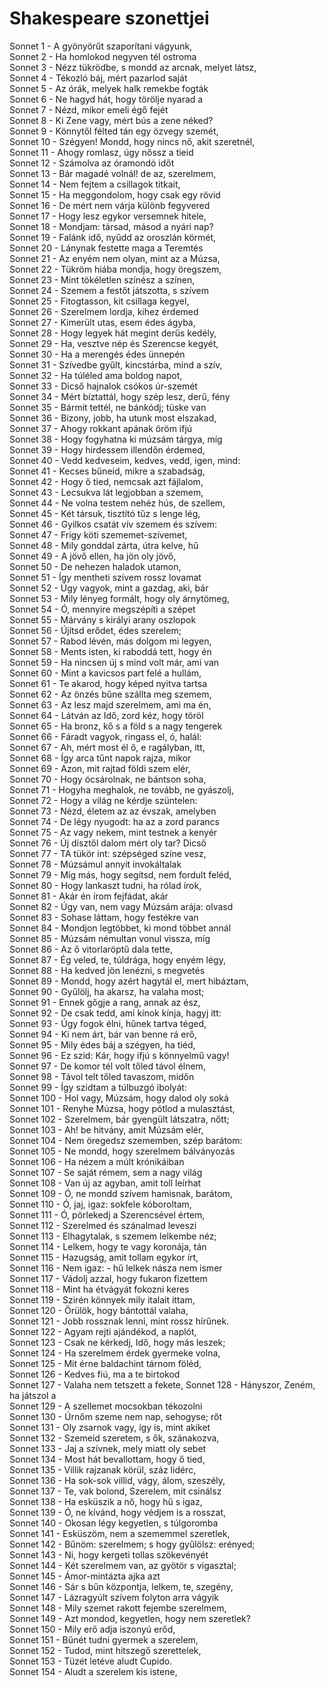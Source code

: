 <!-- ======================================================================
--- Search engine
title:          Shakespeare szonettjei
keywords:       szonettek
description:    William Shakespeare szonettjei.
--- Menu system
order:          60
text:           Szonettek
hidden:         false
umbel:          false
--- Page properties
id:             /sonnets
document:       
layout:         
---$-left:         
======================================================================= -->

# Shakespeare szonettjei

Sonnet 1	-	A gyönyörűt szaporítani vágyunk,  
Sonnet 2	-	Ha homlokod negyven tél ostroma  
Sonnet 3	-	Nézz tükrödbe, s mondd az arcnak, melyet látsz,  
Sonnet 4	-	Tékozló báj, mért pazarlod saját  
Sonnet 5	-	Az órák, melyek halk remekbe fogták  
Sonnet 6	-	Ne hagyd hát, hogy törölje nyarad a  
Sonnet 7	-	Nézd, mikor emeli égő fejét  
Sonnet 8	-	Ki Zene vagy, mért bús a zene néked?  
Sonnet 9	-	Könnytől félted tán egy özvegy szemét,  
Sonnet 10	-	Szégyen! Mondd, hogy nincs nő, akit szeretnél,  
Sonnet 11	-	Ahogy romlasz, úgy nőssz a tieid  
Sonnet 12	-	Számolva az óramondó időt  
Sonnet 13	-	Bár magadé volnál! de az, szerelmem,  
Sonnet 14	-	Nem fejtem a csillagok titkait,  
Sonnet 15	-	Ha meggondolom, hogy csak egy rövid  
Sonnet 16	-	De mért nem várja különb fegyvered  
Sonnet 17	-	Hogy lesz egykor versemnek hitele,  
Sonnet 18	-	Mondjam: társad, másod a nyári nap?  
Sonnet 19	-	Falánk idő, nyűdd az oroszlán körmét,  
Sonnet 20	-	Lánynak festette maga a Teremtés  
Sonnet 21	-	Az enyém nem olyan, mint az a Múzsa,  
Sonnet 22	-	Tükröm hiába mondja, hogy öregszem,  
Sonnet 23	-	Mint tökéletlen színész a színen,  
Sonnet 24	-	Szemem a festőt játszotta, s szívem  
Sonnet 25	-	Fitogtasson, kit csillaga kegyel,  
Sonnet 26	-	Szerelmem lordja, kihez érdemed  
Sonnet 27	-	Kimerült utas, esem édes ágyba,  
Sonnet 28	-	Hogy legyek hát megint derűs kedély,  
Sonnet 29	-	Ha, vesztve nép és Szerencse kegyét,  
Sonnet 30	-	Ha a merengés édes ünnepén  
Sonnet 31	-	Szívedbe gyűlt, kincstárba, mind a szív,  
Sonnet 32	-	Ha túléled ama boldog napot,  
Sonnet 33	-	Dicső hajnalok csókos úr-szemét  
Sonnet 34	-	Mért bíztattál, hogy szép lesz, derű, fény  
Sonnet 35	-	Bármit tettél, ne bánkódj; tüske van  
Sonnet 36	-	Bizony, jobb, ha utunk most elszakad,  
Sonnet 37	-	Ahogy rokkant apának öröm ifjú  
Sonnet 38	-	Hogy fogyhatna ki múzsám tárgya, míg  
Sonnet 39	-	Hogy hirdessem illendőn érdemed,  
Sonnet 40	-	Vedd kedveseim, kedves, vedd, igen, mind:  
Sonnet 41	-	Kecses bűneid, mikre a szabadság,  
Sonnet 42	-	Hogy ő tied, nemcsak azt fájlalom,  
Sonnet 43	-	Lecsukva lát legjobban a szemem,  
Sonnet 44	-	Ne volna testem nehéz hús, de szellem,  
Sonnet 45	-	Két társuk, tisztító tűz s lenge lég,  
Sonnet 46	-	Gyilkos csatát vív szemem és szívem:  
Sonnet 47	-	Frigy köti szememet-szívemet,  
Sonnet 48	-	Mily gonddal zárta, útra kelve, hű  
Sonnet 49	-	A jövő ellen, ha jön oly jövő,  
Sonnet 50	-	De nehezen haladok utamon,  
Sonnet 51	-	Így mentheti szívem rossz lovamat  
Sonnet 52	-	Úgy vagyok, mint a gazdag, aki, bár  
Sonnet 53	-	Mily lényeg formált, hogy oly árnytömeg,  
Sonnet 54	-	Ó, mennyire megszépíti a szépet  
Sonnet 55	-	Márvány s királyi arany oszlopok  
Sonnet 56	-	Újítsd erődet, édes szerelem;  
Sonnet 57	-	Rabod lévén, más dolgom mi legyen,  
Sonnet 58	-	Ments isten, ki raboddá tett, hogy én  
Sonnet 59	-	Ha nincsen új s mind volt már, ami van  
Sonnet 60	-	Mint a kavicsos part felé a hullám,  
Sonnet 61	-	Te akarod, hogy képed nyitva tartsa  
Sonnet 62	-	Az önzés bűne szállta meg szemem,  
Sonnet 63	-	Az lesz majd szerelmem, ami ma én,  
Sonnet 64	-	Látván az Idő, zord kéz, hogy töröl  
Sonnet 65	-	Ha bronz, kő s a föld s a nagy tengerek  
Sonnet 66	-	Fáradt vagyok, ringass el, ó, halál:  
Sonnet 67	-	Ah, mért most él ő, e ragályban, itt,  
Sonnet 68	-	Így arca tűnt napok rajza, mikor  
Sonnet 69	-	Azon, mit rajtad földi szem elér,  
Sonnet 70	-	Hogy ócsárolnak, ne bántson soha,  
Sonnet 71	-	Hogyha meghalok, ne tovább, ne gyászolj,  
Sonnet 72	-	Hogy a világ ne kérdje szüntelen:  
Sonnet 73	-	Nézd, életem az az évszak, amelyben  
Sonnet 74	-	De légy nyugodt: ha az a zord parancs  
Sonnet 75	-	Az vagy nekem, mint testnek a kenyér  
Sonnet 76	-	Új dísztől dalom mért oly tar? Dicső  
Sonnet 77	-	TA tükör int: szépséged színe vesz,  
Sonnet 78	-	Múzsámul annyit invokáltalak  
Sonnet 79	-	Míg más, hogy segítsd, nem fordult feléd,  
Sonnet 80	-	Hogy lankaszt tudni, ha rólad írok,  
Sonnet 81	-	Akár én írom fejfádat, akár  
Sonnet 82	-	Úgy van, nem vagy Múzsám arája: olvasd  
Sonnet 83	-	Sohase láttam, hogy festékre van  
Sonnet 84	-	Mondjon legtöbbet, ki mond többet annál  
Sonnet 85	-	Múzsám némultan vonul vissza, míg  
Sonnet 86	-	Az ő vitorlaröptű dala tette,  
Sonnet 87	-	Ég veled, te, túldrága, hogy enyém légy,  
Sonnet 88	-	Ha kedved jön lenézni, s megvetés  
Sonnet 89	-	Mondd, hogy azért hagytál el, mert hibáztam,  
Sonnet 90	-	Gyűlölj, ha akarsz, ha valaha most;  
Sonnet 91	-	Ennek gőgje a rang, annak az ész,  
Sonnet 92	-	De csak tedd, ami kínok kínja, hagyj itt:  
Sonnet 93	-	Úgy fogok élni, hűnek tartva téged,  
Sonnet 94	-	Ki nem árt, bár van benne rá erő,  
Sonnet 95	-	Mily édes báj a szégyen, ha tiéd,  
Sonnet 96	-	Ez szid: Kár, hogy ifjú s könnyelmű vagy!  
Sonnet 97	-	De komor tél volt tőled távol élnem,  
Sonnet 98	-	Távol telt tőled tavaszom, midőn  
Sonnet 99	-	Így szidtam a túlbuzgó ibolyát:  
Sonnet 100	-	Hol vagy, Múzsám, hogy dalod oly soká  
Sonnet 101	-	Renyhe Múzsa, hogy pótlod a mulasztást,  
Sonnet 102	-	Szerelmem, bár gyengült látszatra, nőtt;  
Sonnet 103	-	Ah! be hitvány, amit Múzsám elér,  
Sonnet 104	-	Nem öregedsz szememben, szép barátom:  
Sonnet 105	-	Ne mondd, hogy szerelmem bálványozás  
Sonnet 106	-	Ha nézem a múlt krónikáiban  
Sonnet 107	-	Se saját rémem, sem a nagy világ  
Sonnet 108	-	Van új az agyban, amit toll leírhat  
Sonnet 109	-	Ó, ne mondd szívem hamisnak, barátom,  
Sonnet 110	-	Ó, jaj, igaz: sokfele kóboroltam,  
Sonnet 111	-	Ó, pörlekedj a Szerencsével értem,  
Sonnet 112	-	Szerelmed és szánalmad leveszi  
Sonnet 113	-	Elhagytalak, s szemem lelkembe néz;  
Sonnet 114	-	Lelkem, hogy te vagy koronája, tán  
Sonnet 115	-	Hazugság, amit tollam egykor írt,  
Sonnet 116	-	Nem igaz: - hű lelkek násza nem ismer  
Sonnet 117	-	Vádolj azzal, hogy fukaron fizettem  
Sonnet 118	-	Mint ha étvágyát fokozni keres  
Sonnet 119	-	Szirén könnyek mily italait ittam,  
Sonnet 120	-	Örülök, hogy bántottál valaha,  
Sonnet 121	-	Jobb rossznak lenni, mint rossz hírűnek.  
Sonnet 122	-	Agyam rejti ajándékod, a naplót,  
Sonnet 123	-	Csak ne kérkedj, Idő, hogy más leszek;  
Sonnet 124	-	Ha szerelmem érdek gyermeke volna,  
Sonnet 125	-	Mit érne baldachint tárnom föléd,  
Sonnet 126	-	Kedves fiú, ma a te birtokod  
Sonnet 127	-	Valaha nem tetszett a fekete, 
Sonnet 128	-	Hányszor, Zeném, ha játszol a  
Sonnet 129	-	A szellemet mocsokban tékozolni  
Sonnet 130	-	Úrnőm szeme nem nap, sehogyse; rőt  
Sonnet 131	-	Oly zsarnok vagy, így is, mint akiket  
Sonnet 132	-	Szemeid szeretem, s ők, szánakozva,  
Sonnet 133	-	Jaj a szívnek, mely miatt oly sebet  
Sonnet 134	-	Most hát bevallottam, hogy ő tied,  
Sonnet 135	-	Villik rajzanak körül, száz lidérc,  
Sonnet 136	-	Ha sok-sok villid, vágy, álom, szeszély,  
Sonnet 137	-	Te, vak bolond, Szerelem, mit csinálsz  
Sonnet 138	-	Ha esküszik a nő, hogy hű s igaz,  
Sonnet 139	-	Ó, ne kívánd, hogy védjem is a rosszat,  
Sonnet 140	-	Okosan légy kegyetlen, s túlgoromba  
Sonnet 141	-	Esküszöm, nem a szememmel szeretlek,  
Sonnet 142	-	Bűnöm: szerelmem; s hogy gyűlölsz: erényed;  
Sonnet 143	-	Ni, hogy kergeti tollas szökevényét  
Sonnet 144	-	Két szerelmem van, az gyötör s vigasztal;  
Sonnet 145	-	Ámor-mintázta ajka azt  
Sonnet 146	-	Sár s bűn központja, lelkem, te, szegény,  
Sonnet 147	-	Lázragyúlt szívem folyton arra vágyik  
Sonnet 148	-	Mily szemet rakott fejembe szerelmem,  
Sonnet 149	-	Azt mondod, kegyetlen, hogy nem szeretlek?  
Sonnet 150	-	Mily erő adja iszonyú erőd,  
Sonnet 151	-	Bűnét tudni gyermek a szerelem,  
Sonnet 152	-	Tudod, mint hitszegő szerettelek,  
Sonnet 153	-	Tüzét letéve aludt Cupido.  
Sonnet 154	-	Aludt a szerelem kis istene,  